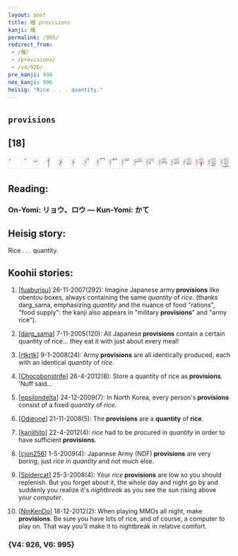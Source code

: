 ```yaml
---
layout: post
title: 糧 provisions
kanji: 糧
permalink: /995/
redirect_from:
 - /糧/
 - /provisions/
 - /v4/926/
pre_kanji: 994
nex_kanji: 996
heisig: "Rice . . . quantity."
---
```


## `provisions`

## [18]

<div class="stroke"><img src="../images/E7B3A7.png" /></div>

## Reading:

### On-Yomi: リョウ、ロウ &mdash; Kun-Yomi: かて

## Heisig story:

Rice . . . quantity.

## Koohii stories:

1) [<a href="http://kanji.koohii.com/profile/fuaburisu">fuaburisu</a>] 26-11-2007(292): Imagine Japanese army<strong> provisions</strong> like obentou boxes, always containing the same <em>quantity</em> of <em>rice</em>. (thanks darg_sama, emphasizing <em>quantity</em> and the nuance of food &quot;rations&quot;, &quot;food supply&quot;: the kanji also appears in &quot;military<strong> provisions</strong>&quot; and &quot;army rice&quot;).

2) [<a href="http://kanji.koohii.com/profile/darg_sama">darg_sama</a>] 7-11-2005(120): All Japanese<strong> provisions</strong> contain a certain quantity of rice... they eat it with just about every meal!

3) [<a href="http://kanji.koohii.com/profile/rtkrtk">rtkrtk</a>] 9-1-2008(24): Army<strong> provisions</strong> are all identically produced, each with an identical <em>quantity</em> of <em>rice</em>.

4) [<a href="http://kanji.koohii.com/profile/Chocobonstrife">Chocobonstrife</a>] 26-4-2012(8): Store a quantity of rice as<strong> provisions</strong>. &#039;Nuff said...

5) [<a href="http://kanji.koohii.com/profile/epsilondelta">epsilondelta</a>] 24-12-2009(7): In North Korea, every person&#039;s<strong> provisions</strong> consist of a fixed <em>quantity</em> of <em>rice</em>.

6) [<a href="http://kanji.koohii.com/profile/Odieone">Odieone</a>] 21-11-2008(5): The<strong> provisions</strong> are a <strong>quantity</strong> of <strong>rice</strong>.

7) [<a href="http://kanji.koohii.com/profile/kanjihito">kanjihito</a>] 22-4-2012(4): <em>rice</em> had to be procured in <em>quantity</em> in order to have sufficient<strong> provisions</strong>.

8) [<a href="http://kanji.koohii.com/profile/cjon256">cjon256</a>] 1-5-2009(4): Japanese Army (NDF)<strong> provisions</strong> are very boring, just <em>rice</em> in <em>quantity</em> and not much else.

9) [<a href="http://kanji.koohii.com/profile/Spidercat">Spidercat</a>] 25-3-2008(4): Your <em>rice</em><strong> provisions</strong> are low so you should replenish. But you forget about it, the whole day and night go by and suddenly you realize it&#039;s <em>nightbreak</em> as you see the sun rising above your <em>computer</em>.

10) [<a href="http://kanji.koohii.com/profile/NinKenDo">NinKenDo</a>] 18-12-2012(2): When playing MMOs all night, make<strong> provisions</strong>. Be sure you have lots of rice, and of course, a computer to play on. That way you&#039;ll make it to nightbreak in relative comfort.

### {V4: 926, V6: 995}
